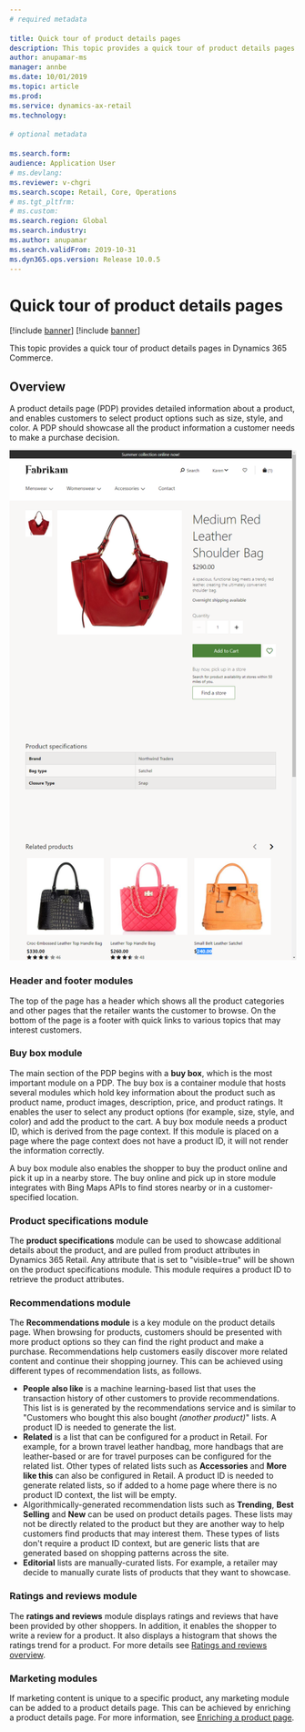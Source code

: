 ```yaml
---
# required metadata

title: Quick tour of product details pages
description: This topic provides a quick tour of product details pages in Dynamics 365 Commerce.
author: anupamar-ms
manager: annbe
ms.date: 10/01/2019
ms.topic: article
ms.prod: 
ms.service: dynamics-ax-retail
ms.technology: 

# optional metadata

ms.search.form:  
audience: Application User
# ms.devlang: 
ms.reviewer: v-chgri
ms.search.scope: Retail, Core, Operations
# ms.tgt_pltfrm: 
# ms.custom: 
ms.search.region: Global
ms.search.industry: 
ms.author: anupamar
ms.search.validFrom: 2019-10-31
ms.dyn365.ops.version: Release 10.0.5
---
```


# Quick tour of product details pages

[!include [banner](../includes/preview-banner.md)]
[!include [banner](../includes/banner.md)]

This topic provides a quick tour of product details pages in Dynamics 365 Commerce.

## Overview

A product details page (PDP) provides detailed information about a product, and enables customers to select product options such as size, style, and color. A PDP should showcase all the product information a customer needs to make a purchase decision.

![Product details page](./media/PDP.PNG)

### Header and footer modules

The top of the page has a header which shows all the product categories and other pages that the retailer wants the customer to browse. On the bottom of the page is a footer with quick links to various topics that may interest customers.

### Buy box module

The main section of the PDP begins with a **buy box**, which is the most important module on a PDP. The buy box is a container module that hosts several modules which hold key information about the product such as product name, product images, description, price, and product ratings. It enables the user to select any product options (for example, size, style, and color) and add the product to the cart. A buy box module needs a product ID, which is derived from the page context. If this module is placed on a page where the page context does not have a product ID, it will not render the information correctly. 

A buy box module also enables the shopper to buy the product online and pick it up in a nearby store. The buy online and pick up in store module integrates with Bing Maps APIs to find stores nearby or in a customer-specified location.

### Product specifications module

The **product specifications** module can be used to showcase additional details about the product, and are pulled from product attributes in Dynamics 365 Retail. Any attribute that is set to "visible=true" will be shown on the product specifications module. This module requires a product ID to retrieve the product attributes.

### Recommendations module

The **Recommendations module** is a key module on the product details page. When browsing for products, customers should be presented with more product options so they can find the right product and make a purchase. Recommendations help customers easily discover more related content and continue their shopping journey. This can be achieved using different types of recommendation lists, as follows.

- **People also like** is a machine learning-based list that uses the transaction history of other customers to provide recommendations. This list is is generated by the recommendations service and is similar to "Customers who bought this also bought *(another product)*" lists. A product ID is needed to generate the list.
- **Related** is a list that can be configured for a product in Retail. For example, for a brown travel leather handbag, more handbags that are leather-based or are for travel purposes can be configured for the related list. Other types of related lists such as **Accessories** and **More like this** can also be configured in Retail. A product ID is needed to generate related lists, so if added to a home page where there is no product ID context, the list will be empty. 
- Algorithmically-generated recommendation lists such as **Trending**, **Best Selling** and **New** can be used on product details pages. These lists may not be directly related to the product but they are another way to help customers find products that may interest them. These types of lists don't require a product ID context, but are generic lists that are generated based on shopping patterns across the site.
- **Editorial** lists are manually-curated lists. For example, a retailer may decide to manually curate lists of products that they want to showcase.

### Ratings and reviews module

The **ratings and reviews** module displays ratings and reviews that have been provided by other shoppers. In addition, it enables the shopper to write a review for a product. It also displays a histogram that shows the ratings trend for a product. For more details see [Ratings and reviews overview](ratings-reviews-overview.md).

### Marketing modules

If marketing content is unique to a specific product, any marketing module can be added to a product details page. This can be achieved by enriching a product details page. For more information, see [Enriching a product page](enrich-product-page.md). 



